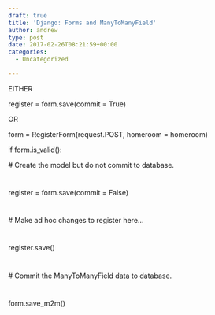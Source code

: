 ```yaml
---
draft: true
title: 'Django: Forms and ManyToManyField'
author: andrew
type: post
date: 2017-02-26T08:21:59+00:00
categories:
  - Uncategorized

---
```

EITHER

register = form.save(commit = True)

OR

form = RegisterForm(request.POST, homeroom = homeroom)
      
if form.is_valid():
        
\# Create the model but do not commit to database.
        
#
        
register = form.save(commit = False)
        
#
        
\# Make ad hoc changes to register here&#8230;
        
#
        
register.save()
        
#
        
\# Commit the ManyToManyField data to database.
        
#
        
form.save_m2m()
